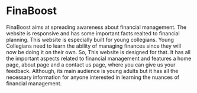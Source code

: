# FinaBoost
FinaBoost aims at spreading awareness about financial management. The website is responsive and has some important facts realted to financial planning.
This website is especially built for young collegians. Young Collegians need to learn the ability of managing finances since they will now be doing it on their own.
So, This website is designed for that. It has all the important aspects related to financial management and features a home page, about page and a contact us page, where you can give us your feedback.
Although, its main audience is young adults but it has all the necessary information for anyone interested in learning the nuances of financial management.

